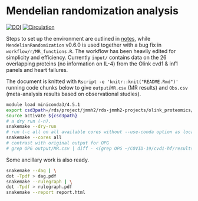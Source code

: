 # Mendelian randomization analysis

[![DOI](https://zenodo.org/badge/429122036.svg)](https://zenodo.org/badge/latestdoi/429122036)
[![Circulation](https://www.ahajournals.org/pb-assets/images/logos/circ-logo-1526571039097.svg)](https://www.ahajournals.org/doi/10.1161/CIRCULATIONAHA.121.056663)

Steps to set up the environment are outlined in [notes](notes/README.md), while `MendelianRandomization` v0.6.0 is used together with a bug fix in `workflow/r/MR_functions.R`. The workflow has been heavily edited for simplicity and efficiency.
Currently `input/` contains data on the 26 overlapping proteins (no information on IL-4) from the Olink cvd1 & inf1 panels and heart failures.

The document is knitted with `Rscript -e 'knitr::knit("README.Rmd")'` running code chunks below to give `output`/`MR.csv` (MR results) and `Obs.csv` (meta-analysis results based on observational studies).


```bash
module load miniconda3/4.5.1
export csd3path=/rds/project/jmmh2/rds-jmmh2-projects/olink_proteomics/scallop/miniconda37
source activate ${csd3path}
# a dry run (-n).
snakemake --dry-run
# run (-c all on all available cores without --use-conda option as local packages are more up-to-date)
snakemake --cores all
# contrast with original output for OPG
# grep OPG output/MR.csv | diff - <(grep OPG ~/COVID-19/cvd1-hf/results/res_MR_aggregate.csv)
```

Some ancillary work is also ready.

```bash
snakemake --dag | \
dot -Tpdf > dag.pdf
snakemake --rulegraph | \
dot -Tpdf > rulegraph.pdf
snakemake --report report.html
```
